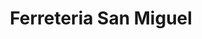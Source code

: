 ---
title: "Ferreteria San Miguel"
url: /presidente-franco/ferreteria-san-miguel/
shop: hardware
---